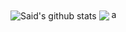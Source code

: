 <!DOCTYPE html>
<html>
<head>
    <meta charset='utf-8'>
    <meta http-equiv='X-UA-Compatible' content='IE=edge'>
</head>
<body>
    <a>
        <img align="center" src="https://github-readme-stats.vercel.app/api?username=proton-bit&show_icons=truet&theme=transparent&hide_border=true" alt="Said's github stats" />
    </a>
    <a>
        <img align="center" src="https://github-readme-stats.vercel.app/api/top-langs/?username=proton-bit&theme=transparent&hide_border=true" />
    </a>a
</body>
</html>
